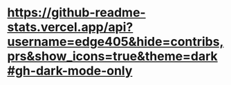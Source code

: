 # https://github-readme-stats.vercel.app/api?username=edge405&hide=contribs,prs&show_icons=true&theme=dark#gh-dark-mode-only
